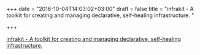 +++
date = "2016-10-04T14:03:02+03:00"
draft = false
title = "infrakit - A toolkit for creating and managing declarative, self-healing infrastructure. "

+++

<p><a href="https://t.co/zp1EkucLJt">infrakit - A toolkit for creating and managing declarative, self-healing infrastructure. </a></p>

